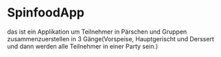 # SpinfoodApp
das ist ein Applikation um Teilnehmer in Pärschen und Gruppen zusammenzuerstellen in 3 Gänge(Vorspeise, Hauptgerischt und Derssert und dann werden alle Teilnehmer in einer Party sein.)
